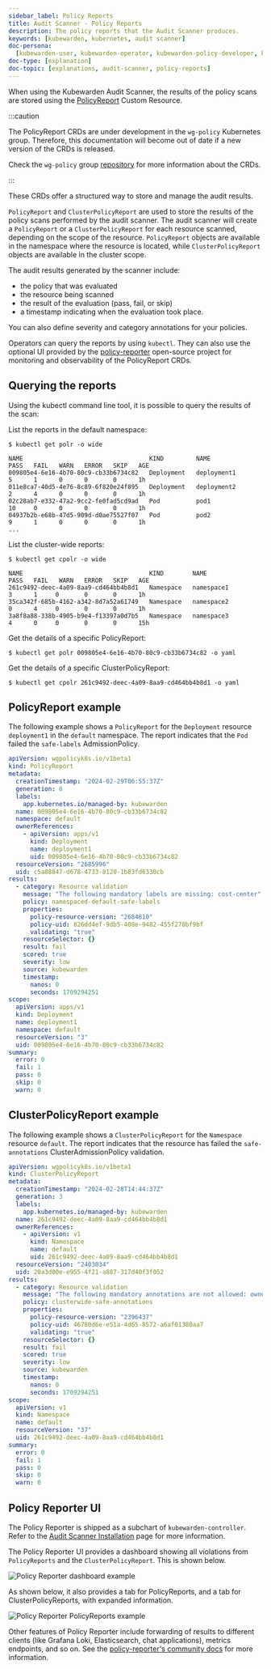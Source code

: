 ```yaml
---
sidebar_label: Policy Reports
title: Audit Scanner - Policy Reports
description: The policy reports that the Audit Scanner produces.
keywords: [kubewarden, kubernetes, audit scanner]
doc-persona:
  [kubewarden-user, kubewarden-operator, kubewarden-policy-developer, kubewarden-integrator]
doc-type: [explanation]
doc-topic: [explanations, audit-scanner, policy-reports]
---
```


<head>
  <link rel="canonical" href="https://docs.kubewarden.io/explanations/audit-scanner/policy-reports"/>
</head>

When using the Kubewarden Audit Scanner, the results of the policy scans are stored using the
[PolicyReport](https://htmlpreview.github.io/?https://github.com/kubernetes-sigs/wg-policy-prototypes/blob/045372e558b896695b2daae92e8c7a04d4d40282/policy-report/docs/index.html)
Custom Resource.

:::caution

The PolicyReport CRDs are under development in the `wg-policy` Kubernetes group.
Therefore, this documentation will become out of date if a new version of the CRDs is released.

Check the `wg-policy` group
[repository](https://github.com/kubernetes-sigs/wg-policy-prototypes)
for more information about the CRDs.

:::

These CRDs offer a structured way to store and manage the audit results.

`PolicyReport` and `ClusterPolicyReport` are used to store the results of the policy scans performed by the audit scanner.
The audit scanner will create a `PolicyReport` or a `ClusterPolicyReport` for each resource scanned, depending on the scope of the resource.
`PolicyReport` objects are available in the namespace where the resource is located, while `ClusterPolicyReport` objects are available in the cluster scope.

The audit results generated by the scanner include:

- the policy that was evaluated
- the resource being scanned
- the result of the evaluation (pass, fail, or skip)
- a timestamp indicating when the evaluation took place.

You can also define severity and category annotations for your policies.

Operators can query the reports by using `kubectl`.
They can also use the optional UI provided by the
[policy-reporter](https://kyverno.github.io/policy-reporter)
open-source project for monitoring and observability of the PolicyReport CRDs.

## Querying the reports

Using the kubectl command line tool, it is possible to query the results of the scan:

List the reports in the default namespace:

```console
$ kubectl get polr -o wide

NAME                                   KIND         NAME                        PASS   FAIL   WARN   ERROR   SKIP   AGE
009805e4-6e16-4b70-80c9-cb33b6734c82   Deployment   deployment1                 5      1      0      0       0      1h
011e8ca7-40d5-4e76-8c89-6f820e24f895   Deployment   deployment2                 2      4      0      0       0      1h
02c28ab7-e332-47a2-9cc2-fe0fad5cd9ad   Pod          pod1                        10     0      0      0       0      1h
04937b2b-e68b-47d5-909d-d0ae75527f07   Pod          pod2                        9      1      0      0       0      1h
...
```

List the cluster-wide reports:

```console
$ kubectl get cpolr -o wide

NAME                                   KIND        NAME                 PASS   FAIL   WARN   ERROR   SKIP   AGE
261c9492-deec-4a09-8aa9-cd464bb4b8d1   Namespace   namespace1           3      1     0       0       0      1h
35ca342f-685b-4162-a342-8d7a52a61749   Namespace   namespace2           0      4     0       0       0      1h
3a8f8a88-338b-4905-b9e4-f13397a0d7b5   Namespace   namespace3           4      0     0       0       0      15h
```

Get the details of a specific PolicyReport:

```console
$ kubectl get polr 009805e4-6e16-4b70-80c9-cb33b6734c82 -o yaml
```

Get the details of a specific ClusterPolicyReport:

```console
$ kubectl get cpolr 261c9492-deec-4a09-8aa9-cd464bb4b8d1 -o yaml
```

## PolicyReport example

The following example shows a `PolicyReport` for the `Deployment` resource `deployment1` in the `default` namespace.
The report indicates that the `Pod` failed the `safe-labels` AdmissionPolicy.

```yaml
apiVersion: wgpolicyk8s.io/v1beta1
kind: PolicyReport
metadata:
  creationTimestamp: "2024-02-29T06:55:37Z"
  generation: 6
  labels:
    app.kubernetes.io/managed-by: kubewarden
  name: 009805e4-6e16-4b70-80c9-cb33b6734c82
  namespace: default
  ownerReferences:
    - apiVersion: apps/v1
      kind: Deployment
      name: deployment1
      uid: 009805e4-6e16-4b70-80c9-cb33b6734c82
  resourceVersion: "2685996"
  uid: c5a88847-d678-4733-8120-1b83fd6330cb
results:
  - category: Resource validation
    message: "The following mandatory labels are missing: cost-center"
    policy: namespaced-default-safe-labels
    properties:
      policy-resource-version: "2684810"
      policy-uid: 826dd4ef-9db5-408e-9482-455f278bf9bf
      validating: "true"
    resourceSelector: {}
    result: fail
    scored: true
    severity: low
    source: kubewarden
    timestamp:
      nanos: 0
      seconds: 1709294251
scope:
  apiVersion: apps/v1
  kind: Deployment
  name: deployment1
  namespace: default
  resourceVersion: "3"
  uid: 009805e4-6e16-4b70-80c9-cb33b6734c82
summary:
  error: 0
  fail: 1
  pass: 0
  skip: 0
  warn: 0
```

## ClusterPolicyReport example

The following example shows a `ClusterPolicyReport` for the `Namespace` resource `default`.
The report indicates that the resource has failed the `safe-annotations` ClusterAdmissionPolicy validation.

```yaml
apiVersion: wgpolicyk8s.io/v1beta1
kind: ClusterPolicyReport
metadata:
  creationTimestamp: "2024-02-28T14:44:37Z"
  generation: 3
  labels:
    app.kubernetes.io/managed-by: kubewarden
  name: 261c9492-deec-4a09-8aa9-cd464bb4b8d1
  ownerReferences:
    - apiVersion: v1
      kind: Namespace
      name: default
      uid: 261c9492-deec-4a09-8aa9-cd464bb4b8d1
  resourceVersion: "2403034"
  uid: 20a3d00e-e955-4f21-a887-317d40f3f052
results:
  - category: Resource validation
    message: "The following mandatory annotations are not allowed: owner"
    policy: clusterwide-safe-annotations
    properties:
      policy-resource-version: "2396437"
      policy-uid: 46780d6e-e51a-4d65-8572-a6af01380aa7
      validating: "true"
    resourceSelector: {}
    result: fail
    scored: true
    severity: low
    source: kubewarden
    timestamp:
      nanos: 0
      seconds: 1709294251
scope:
  apiVersion: v1
  kind: Namespace
  name: default
  resourceVersion: "37"
  uid: 261c9492-deec-4a09-8aa9-cd464bb4b8d1
summary:
  error: 0
  fail: 1
  pass: 0
  skip: 0
  warn: 0
```

## Policy Reporter UI

The Policy Reporter is shipped as a subchart of `kubewarden-controller`.
Refer to the [Audit Scanner Installation](../../howtos/audit-scanner)
page for more information.

The Policy Reporter UI provides a dashboard showing all violations
from `PolicyReports` and the `ClusterPolicyReport`.
This is shown below.

![Policy Reporter dashboard example](/img/policy-reporter_dashboard.png)

As shown below,
it also provides a tab for PolicyReports, and a tab for ClusterPolicyReports, with expanded information.

![Policy Reporter PolicyReports example](/img/policy-reporter_policyreports.png)

Other features of Policy Reporter include forwarding of results to different clients
(like Grafana Loki, Elasticsearch, chat applications),
metrics endpoints, and so on.
See the [policy-reporter's community docs](https://kyverno.github.io/policy-reporter)
for more information.
